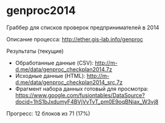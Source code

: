 genproc2014
===========

Граббер для списков проверок предпринимателей в 2014

Описание процесса: http://ether.gis-lab.info/genproc

Результаты (текущие)
  - Обработанные данные (CSV): http://m-d.me/data/genproc_checkplan2014.7z
  - Исходные данные (HTML): http://m-d.me/data/genproc_checkplan2014_src.7z
  - Фрагмент набора данных готовый для просмотра: https://www.google.com/fusiontables/DataSource?docid=1hS1bJxdumyF4BVjVvTvT_pm0E9oqBNiax_W3vj8

Прогресс: 12 блоков из 71 (17%)

